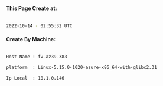
   
#### This Page Create at:

```bash

2022-10-14 - 02:55:32 UTC

```

#### Create By Machine:

```bash

Host Name : fv-az39-383

platform  : Linux-5.15.0-1020-azure-x86_64-with-glibc2.31

Ip Local  : 10.1.0.146

```

